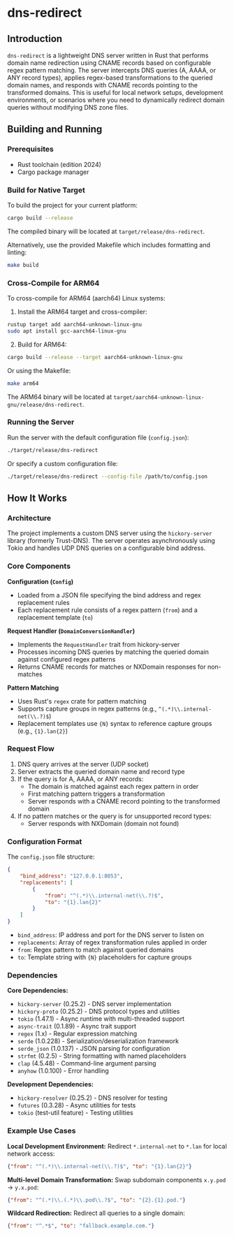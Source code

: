 # dns-redirect

## Introduction

`dns-redirect` is a lightweight DNS server written in Rust that performs domain name redirection using CNAME records based on configurable regex pattern matching. The server intercepts DNS queries (A, AAAA, or ANY record types), applies regex-based transformations to the queried domain names, and responds with CNAME records pointing to the transformed domains. This is useful for local network setups, development environments, or scenarios where you need to dynamically redirect domain queries without modifying DNS zone files.

## Building and Running

### Prerequisites

- Rust toolchain (edition 2024)
- Cargo package manager

### Build for Native Target

To build the project for your current platform:

```bash
cargo build --release
```

The compiled binary will be located at `target/release/dns-redirect`.

Alternatively, use the provided Makefile which includes formatting and linting:

```bash
make build
```

### Cross-Compile for ARM64

To cross-compile for ARM64 (aarch64) Linux systems:

1. Install the ARM64 target and cross-compiler:

```bash
rustup target add aarch64-unknown-linux-gnu
sudo apt install gcc-aarch64-linux-gnu
```

2. Build for ARM64:

```bash
cargo build --release --target aarch64-unknown-linux-gnu
```

Or using the Makefile:

```bash
make arm64
```

The ARM64 binary will be located at `target/aarch64-unknown-linux-gnu/release/dns-redirect`.

### Running the Server

Run the server with the default configuration file (`config.json`):

```bash
./target/release/dns-redirect
```

Or specify a custom configuration file:

```bash
./target/release/dns-redirect --config-file /path/to/config.json
```

## How It Works

### Architecture

The project implements a custom DNS server using the `hickory-server` library (formerly Trust-DNS). The server operates asynchronously using Tokio and handles UDP DNS queries on a configurable bind address.

### Core Components

**Configuration (`Config`)**
- Loaded from a JSON file specifying the bind address and regex replacement rules
- Each replacement rule consists of a regex pattern (`from`) and a replacement template (`to`)

**Request Handler (`DomainConversionHandler`)**
- Implements the `RequestHandler` trait from hickory-server
- Processes incoming DNS queries by matching the queried domain against configured regex patterns
- Returns CNAME records for matches or NXDomain responses for non-matches

**Pattern Matching**
- Uses Rust's `regex` crate for pattern matching
- Supports capture groups in regex patterns (e.g., `^(.*)\\.internal-net(\\.?)$`)
- Replacement templates use `{N}` syntax to reference capture groups (e.g., `{1}.lan{2}`)

### Request Flow

1. DNS query arrives at the server (UDP socket)
2. Server extracts the queried domain name and record type
3. If the query is for A, AAAA, or ANY records:
   - The domain is matched against each regex pattern in order
   - First matching pattern triggers a transformation
   - Server responds with a CNAME record pointing to the transformed domain
4. If no pattern matches or the query is for unsupported record types:
   - Server responds with NXDomain (domain not found)

### Configuration Format

The `config.json` file structure:

```json
{
    "bind_address": "127.0.0.1:8053",
    "replacements": [
        {
            "from": "^(.*)\\.internal-net(\\.?)$",
            "to": "{1}.lan{2}"
        }
    ]
}
```

- `bind_address`: IP address and port for the DNS server to listen on
- `replacements`: Array of regex transformation rules applied in order
- `from`: Regex pattern to match against queried domains
- `to`: Template string with `{N}` placeholders for capture groups

### Dependencies

**Core Dependencies:**
- `hickory-server` (0.25.2) - DNS server implementation
- `hickory-proto` (0.25.2) - DNS protocol types and utilities
- `tokio` (1.47.1) - Async runtime with multi-threaded support
- `async-trait` (0.1.89) - Async trait support
- `regex` (1.x) - Regular expression matching
- `serde` (1.0.228) - Serialization/deserialization framework
- `serde_json` (1.0.137) - JSON parsing for configuration
- `strfmt` (0.2.5) - String formatting with named placeholders
- `clap` (4.5.48) - Command-line argument parsing
- `anyhow` (1.0.100) - Error handling

**Development Dependencies:**
- `hickory-resolver` (0.25.2) - DNS resolver for testing
- `futures` (0.3.28) - Async utilities for tests
- `tokio` (test-util feature) - Testing utilities

### Example Use Cases

**Local Development Environment:**
Redirect `*.internal-net` to `*.lan` for local network access:
```json
{"from": "^(.*)\\.internal-net(\\.?)$", "to": "{1}.lan{2}"}
```

**Multi-level Domain Transformation:**
Swap subdomain components `x.y.pod` → `y.x.pod`:
```json
{"from": "^(.*)\\.(.*)\\.pod\\.?$", "to": "{2}.{1}.pod."}
```

**Wildcard Redirection:**
Redirect all queries to a single domain:
```json
{"from": "^.*$", "to": "fallback.example.com."}
```
